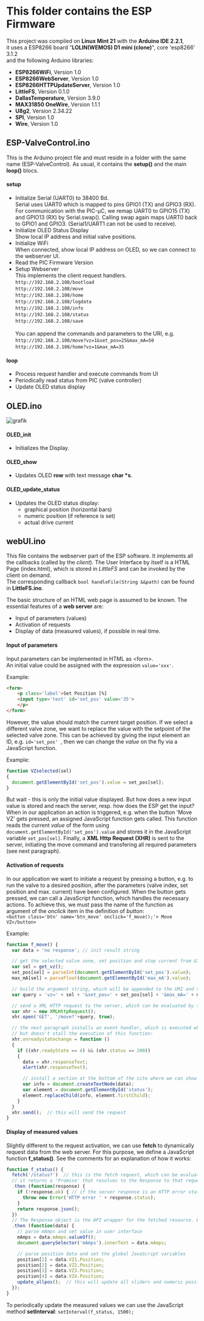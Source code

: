 # This folder contains the ESP Firmware
This project was compiled on **Linux Mint 21** with the **Arduino IDE 2.2.1**, <br>
it uses a ESP8266 board "**LOLIN(WEMOS) D1  mini (clone)**", core 'esp8266' 3.1.2 <br>
and the following Arduino libraries:

- **ESP8266WiFi**, Version 1.0
- **ESP8266WebServer**, Version 1.0
- **ESP8266HTTPUpdateServer**, Version 1.0
- **LittleFS**, Version 0.1.0
- **DallasTemperature**, Version 3.9.0
- **MAX31850 OneWire**, Version 1.1.1
- **U8g2**, Version 2.34.22
- **SPI**, Version 1.0
- **Wire**, Version 1.0 

## ESP-ValveControl.ino
This is the Arduino project file and must reside in a folder with the same name (ESP-ValveControl).
As usual, it contains the **setup()** and the main **loop()** blocs.

#### setup
- Initialize Serial (UART0) to 38400 Bd. <br>
  Serial uses UART0 which is mapped to pins GPIO1 (TX) and GPIO3 (RX).  <br>
  For communication with the PIC-µC, we remap UART0 to GPIO15 (TX) and GPIO13 (RX) by Serial.swap(). 
  Calling swap again maps UART0 back to GPIO1 and GPIO3. (Serial1/UART1 can not be used to receive).
- Initialize OLED Status Display <br>
  Show local IP address and initial valve positions.
- Initialize WiFi <br>
  When connected, show local IP address on OLED, so we can connect to the webserver UI.
- Read the PIC Firmware Version
- Setup Webserver <br>
  This implements the client request handlers. <br>
  ``` http://192.168.2.108/bootload ``` <br>
  ``` http://192.168.2.108/move ``` <br>
  ``` http://192.168.2.108/home ``` <br>
  ``` http://192.168.2.108/logdata ``` <br>
  ``` http://192.168.2.108/info ``` <br>
  ``` http://192.168.2.108/status ``` <br>
  ``` http://192.168.2.108/save ``` <br>
  <br>
  You can append the commands and parameters to the URI, e.g. <br>
  ``` http://192.168.2.108/move?vz=1&set_pos=25&max_mA=50 ``` <br>
  ``` http://192.168.2.108/home?vz=1&max_mA=35 ``` <br>

#### loop
- Process request handler and execute commands from UI
- Periodically read status from PIC (valve controller)
- Update OLED status display

## OLED.ino

![grafik](https://github.com/deklaus/OpenValveControl/assets/134941062/381b864e-4c95-4f8c-b542-b32fa9c08f5e)

#### OLED_init
- Initializes the Display.

#### OLED_show
- Updates OLED **row** with text message **char \*s**.

#### OLED_update_status
- Updates the OLED status display:
  - graphical position (horizontal bars)
  - numeric position (if reference is set)
  - actual drive current 

## webUI.ino
This file contains the webserver part of the ESP software. It implements all the callbacks (called by the *client*). 
The User Interface by itself is a HTML Page (index.html), which is stored in *LittleFS* and can be invoked by the client 
on demand.<br>
The corresponding callback ``` bool handleFile(String &&path) ``` can be found in **LittleFS.ino**.

The basic structure of an HTML web page is assumed to be known. 
The essential features of a **web server** are:
- Input of parameters (values)
- Activation of requests
- Display of data (measured values), if possible in real time.

#### Input of parameters
Input parameters can be implemented in HTML as \<form\>.<br>
An initial value could be assigned with the expression ``` value='xxx' ```.

Example:
``` html
<form> 
	<p class='label'>Set Position [%] 
	<input type='text' id='set_pos' value='35'>
	</p>
</form>
```
However, the value should match the current target position. If we select a different valve 
zone, we want to replace the value with the setpoint of the selected valve zone.
This can be achieved by giving the input element an ID, e.g. ```id='set_pos' ```, then we 
can change the *value* on the fly via a JavaScript function.

Example:
``` javascript
function VZselected(sel) 
{
  document.getElementById('set_pos').value = set_pos[sel];
}
```
But wait - this is only the initial value displayed. But how does a new input value is stored and reach 
the server, resp. how does the ESP get the input?<br>
When in our application an action is triggered, e.g. when the button 'Move VZ' gets pressed, an assigned
JavaScript function gets called. This function reads the current *value* of the form using 
``` document.getElementById('set_pos').value ``` and stores it in the JavaScript variable 
``` set_pos[sel] ```. Finally, a **XML Http Request (XHR)** is sent to the server, initiating the move command and 
transfering all required parameters (see next paragraph).

#### Activation of requests
In our application we want to initiate a request by pressing a button, e.g. to run the valve to a desired 
position, after the parameters (valve index, set position and max. current) have been configured.
When the button gets pressed, we can call a JavaScript function, which handles the necessary actions.
To achieve this, we must pass the name of the function as argument of the *onclick* item in the definition of *button*: <br>
``` <button class='btn' name='btn_move' onclick='f_move();'> Move VZ</button> ```

Example:
``` javascript
function f_move() {
  var data = 'no response';	// init result string

  // get the selected valve zone, set position and stop current from UI:
  var sel = get_vz();	
  set_pos[sel] = parseInt(document.getElementById('set_pos').value);
  max_mA[sel] = parseFloat(document.getElementById('max_mA').value);

  // build the argument string, which will be appended to the URI and the request (/move?) before being sent to the ESP:
  var query = 'vz=' + sel + '&set_pos=' + set_pos[sel] + '&max_mA=' + max_mA[sel].toFixed(1);

  // send a XML HTTP request to the server, which can be evaluated by the "server.on" function (see the *setup* chapter).
  var xhr = new XMLHttpRequest();
  xhr.open('GET', '/move?'+query, true);

  // the next paragraph installs an event handler, which is executed when the request has been answered,
  // but doesn't stall the execution of this function:
  xhr.onreadystatechange = function ()
  {
    if ((xhr.readyState == 4) && (xhr.status == 200))
    {
      data = xhr.responseText;
      alert(xhr.responseText);

      // install a section at the bottom of the site where we can show the response
      var info = document.createTextNode(data);
      var element = document.getElementById('status');
      element.replaceChild(info, element.firstChild);
    }
  }
  xhr.send();  // this will send the request
}
```

#### Display of measured values

Slightly different to the request activation, we can use **fetch** to dynamically request data from 
the web server. For this purpose, we define a JavaScript function **f_status()**. See the comments for
an explanation of how it works:

``` javascript
function f_status() {
  fetch('/status?')  // this is the fetch request, which can be evaluated by the "server.on" function (see the *setup* chapter).
  // it returns a 'Promise' that resolves to the Response to that request — as soon as the server responds with headers
  .then (function(response) {
    if (!response.ok) {	// if the server response is an HTTP error status:
      throw new Error('HTTP error ' + response.status);
    }
    return response.json();
  })
  // The Response object is the API wrapper for the fetched resource. We can parse the response body text as JSON.
  .then (function(data) {
    // parse mAmps and set value in user interface
    mAmps = data.mAmps.valueOf();
    document.querySelector('mAmps').innerText = data.mAmps;

    // parse position data and set the global JavaScript variables 
    position[1] = data.VZ1.Position;
    position[2] = data.VZ2.Position;
    position[3] = data.VZ3.Position;
    position[4] = data.VZ4.Position;
    update_allpos();  // this will update all sliders and numeric position display
  });
}
```

To periodically update the measured values we can use the JavaScript method **setInterval**:
``` setInterval(f_status, 1500); ```


